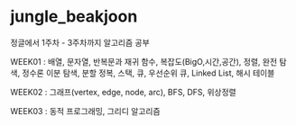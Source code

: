 # jungle_beakjoon
정글에서 1주차 - 3주차까지 알고리즘 공부

WEEK01 :
배열, 문자열, 반복문과 재귀 함수, 복잡도(BigO,시간,공간), 정렬, 완전 탐색, 정수론
이분 탐색, 분할 정복, 스택, 큐, 우선순위 큐, Linked List, 해시 테이블

WEEK02 :
그래프(vertex, edge, node, arc), BFS, DFS, 위상정렬

WEEK03 :
동적 프로그래밍, 그리디 알고리즘

